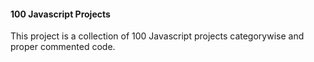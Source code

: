 #### 100 Javascript Projects

This project is a collection of 100 Javascript projects categorywise and proper commented code.
